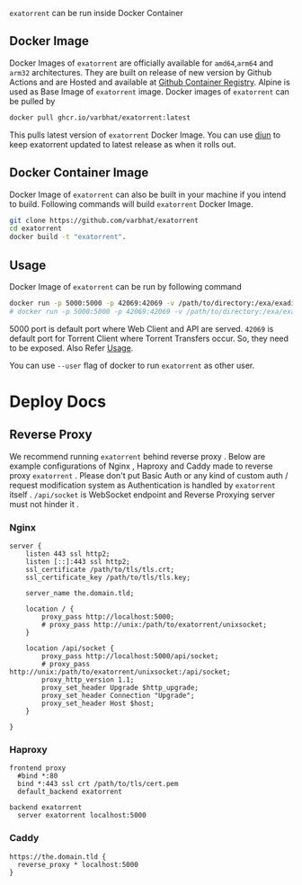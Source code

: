 `exatorrent` can be run inside Docker Container 

## Docker Image
Docker Images of `exatorrent` are officially available for `amd64`,`arm64` and `arm32` architectures. They are built on release of new version by Github Actions and are Hosted and available at [Github Container Registry](https://ghcr.io/varbhat/exatorrent). Alpine is used as Base Image of `exatorrent` image. Docker images of `exatorrent` can be pulled by 

```bash
docker pull ghcr.io/varbhat/exatorrent:latest
```

This pulls latest version of `exatorrent` Docker Image. You can use [diun](https://github.com/crazy-max/diun) to keep exatorrent updated to latest release as when it rolls out.

## Docker Container Image
Docker Image of `exatorrent` can also be built in your machine if you intend to build. Following commands will build `exatorrent` Docker Image.

```bash
git clone https://github.com/varbhat/exatorrent
cd exatorrent
docker build -t "exatorrent". 
```

## Usage
Docker Image of `exatorrent` can be run by following command 

```bash
docker run -p 5000:5000 -p 42069:42069 -v /path/to/directory:/exa/exadir ghcr.io/varbhat/exatorrent:latest
# docker run -p 5000:5000 -p 42069:42069 -v /path/to/directory:/exa/exadir exatorrent
```
5000 port is default port where Web Client and API are served. `42069` is default port for Torrent Client where Torrent Transfers occur. So, they need to be exposed. Also Refer [Usage](usage.md).

You can use `--user` flag of docker to run `exatorrent` as other user. 


# Deploy Docs

## Reverse Proxy
We recommend running `exatorrent` behind reverse proxy . Below are example configurations of Nginx , Haproxy and Caddy made to reverse proxy `exatorrent` . Please don't put Basic Auth or any kind of custom auth / request modification system as Authentication is handled by `exatorrent` itself . `/api/socket` is WebSocket endpoint and Reverse Proxying server must not hinder it .

### Nginx

```Nginx
server {
    listen 443 ssl http2;
    listen [::]:443 ssl http2;
    ssl_certificate /path/to/tls/tls.crt;
    ssl_certificate_key /path/to/tls/tls.key;
    
    server_name the.domain.tld;
    
    location / {
        proxy_pass http://localhost:5000; 
        # proxy_pass http://unix:/path/to/exatorrent/unixsocket;
    }

    location /api/socket {
        proxy_pass http://localhost:5000/api/socket;
        # proxy_pass http://unix:/path/to/exatorrent/unixsocket:/api/socket; 
        proxy_http_version 1.1;
        proxy_set_header Upgrade $http_upgrade;
        proxy_set_header Connection "Upgrade";
        proxy_set_header Host $host;
    }
    
}
```

### Haproxy

```HAProxy
frontend proxy
  #bind *:80
  bind *:443 ssl crt /path/to/tls/cert.pem
  default_backend exatorrent

backend exatorrent
  server exatorrent localhost:5000
```

### Caddy

```
https://the.domain.tld {
  reverse_proxy * localhost:5000
}
```

